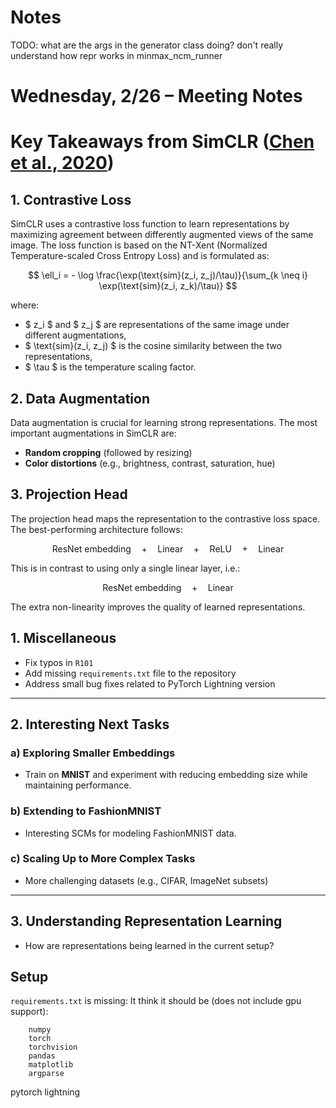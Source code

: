 # Notes
TODO:
what are the args in the generator class doing?
don't really understand how repr works in minmax_ncm_runner

# **Wednesday, 2/26 – Meeting Notes**

# Key Takeaways from SimCLR ([Chen et al., 2020](https://arxiv.org/abs/2002.05709))

## 1. Contrastive Loss
SimCLR uses a contrastive loss function to learn representations by maximizing agreement between differently augmented views of the same image. The loss function is based on the NT-Xent (Normalized Temperature-scaled Cross Entropy Loss) and is formulated as:

$$
\ell_i = - \log \frac{\exp(\text{sim}(z_i, z_j)/\tau)}{\sum_{k \neq i} \exp(\text{sim}(z_i, z_k)/\tau)}
$$

where:
- $ z_i $ and $ z_j $ are representations of the same image under different augmentations,
- $ \text{sim}(z_i, z_j) $ is the cosine similarity between the two representations,
- $ \tau $ is the temperature scaling factor.

## 2. Data Augmentation
Data augmentation is crucial for learning strong representations. The most important augmentations in SimCLR are:
- **Random cropping** (followed by resizing)
- **Color distortions** (e.g., brightness, contrast, saturation, hue)

## 3. Projection Head
The projection head maps the representation to the contrastive loss space. The best-performing architecture follows:

$$
\text{ResNet embedding} \quad + \quad \text{Linear} \quad + \quad \text{ReLU} \quad + \quad \text{Linear}
$$

This is in contrast to using only a single linear layer, i.e.:

$$
\text{ResNet embedding} \quad + \quad \text{Linear}
$$

The extra non-linearity improves the quality of learned representations.

## **1. Miscellaneous**
- Fix typos in `R101`
- Add missing `requirements.txt` file to the repository
- Address small bug fixes related to PyTorch Lightning version

---

## **2. Interesting Next Tasks**
### **a) Exploring Smaller Embeddings**
- Train on **MNIST** and experiment with reducing embedding size while maintaining performance.

### **b) Extending to FashionMNIST**
- Interesting SCMs for modeling FashionMNIST data.

### **c) Scaling Up to More Complex Tasks**
- More challenging datasets (e.g., CIFAR, ImageNet subsets)

---

## **3. Understanding Representation Learning**
- How are representations being learned in the current setup?



## Setup
`requirements.txt` is missing:
It think it should be (does not include gpu support):
```
    numpy
    torch
    torchvision
    pandas
    matplotlib
    argparse
```
pytorch lightning
